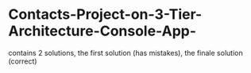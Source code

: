 # Contacts-Project-on-3-Tier-Architecture-Console-App-
contains 2 solutions, the first solution (has mistakes), the finale solution (correct)
